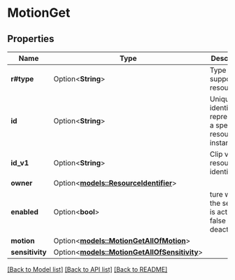 # MotionGet

## Properties

Name | Type | Description | Notes
------------ | ------------- | ------------- | -------------
**r#type** | Option<**String**> | Type of the supported resources | [optional]
**id** | Option<**String**> | Unique identifier representing a specific resource instance | [optional]
**id_v1** | Option<**String**> | Clip v1 resource identifier | [optional]
**owner** | Option<[**models::ResourceIdentifier**](ResourceIdentifier.md)> |  | [optional]
**enabled** | Option<**bool**> | ture when the sensor is activated, false when deactivated | [optional]
**motion** | Option<[**models::MotionGetAllOfMotion**](MotionGet_allOf_motion.md)> |  | [optional]
**sensitivity** | Option<[**models::MotionGetAllOfSensitivity**](MotionGet_allOf_sensitivity.md)> |  | [optional]

[[Back to Model list]](../README.md#documentation-for-models) [[Back to API list]](../README.md#documentation-for-api-endpoints) [[Back to README]](../README.md)


